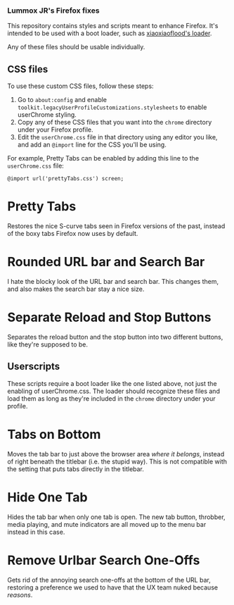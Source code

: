 ### Lummox JR's Firefox fixes

This repository contains styles and scripts meant to enhance Firefox. It's intended to be used with a boot loader, such as [xiaoxiaoflood's loader](https://github.com/xiaoxiaoflood/firefox-scripts/).

Any of these files should be usable individually.

## CSS files

To use these custom CSS files, follow these steps:

1. Go to `about:config` and enable `toolkit.legacyUserProfileCustomizations.stylesheets` to enable userChrome styling.
2. Copy any of these CSS files that you want into the `chrome` directory under your Firefox profile.
3. Edit the `userChrome.css` file in that directory using any editor you like, and add an `@import` line for the CSS you'll be using.

For example, Pretty Tabs can be enabled by adding this line to the `userChrome.css` file:

`@import url('prettyTabs.css') screen;`

# Pretty Tabs

Restores the nice S-curve tabs seen in Firefox versions of the past, instead of the boxy tabs Firefox now uses by default.

# Rounded URL bar and Search Bar

I hate the blocky look of the URL bar and search bar. This changes them, and also makes the search bar stay a nice size.

# Separate Reload and Stop Buttons

Separates the reload button and the stop button into two different buttons, like they're supposed to be.

## Userscripts

These scripts require a boot loader like the one listed above, not just the enabling of userChrome.css. The loader should recognize these files and load them as long as they're included in the `chrome` directory under your profile.

# Tabs on Bottom

Moves the tab bar to just above the browser area *where it belongs*, instead of right beneath the titlebar (i.e. the stupid way). This is not compatible with the setting that puts tabs directly in the titlebar.

# Hide One Tab

Hides the tab bar when only one tab is open. The new tab button, throbber, media playing, and mute indicators are all moved up to the menu bar instead in this case.

# Remove Urlbar Search One-Offs

Gets rid of the annoying search one-offs at the bottom of the URL bar, restoring a preference we used to have that the UX team nuked because *reasons*.

